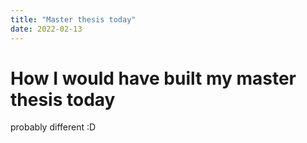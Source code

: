 ```yaml
---
title: "Master thesis today"
date: 2022-02-13
---
```

# How I would have built my master thesis today

probably different :D
